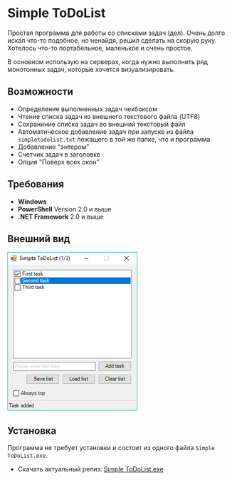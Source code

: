 # Simple ToDoList

Простая программа для работы со списками задач (дел). Очень долго искал что-то подобное, но ненайдя, решил сделать на скорую руку. Хотелось что-то портабельное, маленькое и очень простое.

В основном использую на серверах, когда нужно выполнить ряд монотонных задач, которые хочется визуализировать.

## Возможности

* Определение выполненных задач чекбоксом
* Чтение списка задач из внешнего текстового файла (UTF8)
* Сохраниние списка задач во внешний текстовый файл
* Автоматическое добавление задач при запуске из файла `simpletodolist.txt` лежащего в той же папке, что и программа
* Добавление "энтером"
* Счетчик задач в заголовке
* Опция "Поверх всех окон"

## Требования

* **Windows**
* **PowerShell** Version 2.0 и выше
* **.NET Framework** 2.0 и выше

## Внешний вид

![alt text](SimpleToDoList.png)

## Установка

Программа не требует установки и состоит из одного файла `Simple ToDoList.exe`.

* Скачать актуальный релиз: [Simple ToDoList.exe](https://github.com/soulruins/simple-todolist/releases/latest)
